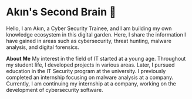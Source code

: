# Akın's Second Brain 🧠

Hello, I am Akın, a Cyber Security Trainee, and I am building my own knowledge ecosystem in this digital garden. Here, I share the information I have gained in areas such as cybersecurity, threat hunting, malware analysis, and digital forensics.

**About Me** 
My interest in the field of IT started at a young age. Throughout my student life, I developed projects in various areas. Later, I pursued education in the IT Security program at the university. I previously completed an internship focusing on malware analysis at a company. Currently, I am continuing my internship at a company, working on the development of cybersecurity software.
